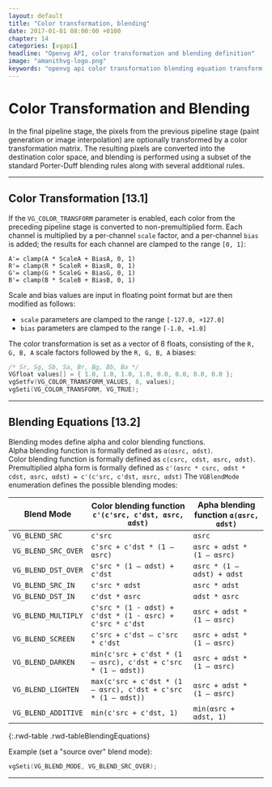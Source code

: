 ```yaml
---
layout: default
title: "Color transformation, blending"
date: 2017-01-01 08:00:00 +0100
chapter: 14
categories: [vgapi]
headline: "Openvg API, color transformation and blending definition"
image: "amanithvg-logo.png"
keywords: "openvg api color transformation blending equation transform blend premultiply unpremultiply"
---
```


# Color Transformation and Blending

In the final pipeline stage, the pixels from the previous pipeline stage (paint generation or image interpolation) are optionally transformed by a color transformation matrix. The resulting pixels are converted into the destination color space, and blending is
performed using a subset of the standard Porter-Duff blending rules along with several additional rules.

---

## Color Transformation [13.1]

If the `VG_COLOR_TRANSFORM` parameter is enabled, each color from the preceding pipeline stage is converted to non-premultiplied form. Each channel is multiplied by a per-channel `scale` factor, and a per-channel `bias` is added; the results for each channel are clamped to the range `[0, 1]`:

`A'= clamp(A * ScaleA + BiasA, 0, 1)`  
`R'= clamp(R * ScaleR + BiasR, 0, 1)`  
`G'= clamp(G * ScaleG + BiasG, 0, 1)`  
`B'= clamp(B * ScaleB + BiasB, 0, 1)`

Scale and bias values are input in floating point format but are then modified as follows:

 * `scale` parameters are clamped to the range `[-127.0, +127.0]`
 * `bias` parameters are clamped to the range `[-1.0, +1.0]`

The color transformation is set as a vector of 8 floats, consisting of the `R, G, B, A` scale factors followed by the `R, G, B, A` biases:

```c
/* Sr, Sg, Sb, Sa, Br, Bg, Bb, Ba */
VGfloat values[] = { 1.0, 1.0, 1.0, 1.0, 0.0, 0.0, 0.0, 0.0 };
vgSetfv(VG_COLOR_TRANSFORM_VALUES, 8, values);
vgSeti(VG_COLOR_TRANSFORM, VG_TRUE);
```

---

## Blending Equations [13.2]

Blending modes define alpha and color blending functions.  
Alpha blending function is formally defined as `α(αsrc, αdst)`.  
Color blending function is formally defined as `c(csrc, cdst, αsrc, αdst)`.  
Premultiplied alpha form is formally defined as `c'(αsrc * csrc, αdst * cdst, αsrc, αdst) = c'(c'src, c'dst, αsrc, αdst)` 
The `VGBlendMode` enumeration defines the possible blending modes:

| Blend Mode | Color blending function<br> `c'(c'src, c'dst, αsrc, αdst)` | Apha blending function `α(αsrc, αdst)` |
| ---------- | ---------------------------------------------------------- | -------------------------------------- |
| `VG_BLEND_SRC` | `c'src` | `αsrc` |
| `VG_BLEND_SRC_OVER` | `c'src + c'dst * (1 – αsrc)` | `αsrc + αdst * (1 – αsrc)` |
| `VG_BLEND_DST_OVER` | `c'src * (1 – αdst) + c'dst` | `αsrc * (1 – αdst) + αdst` |
| `VG_BLEND_SRC_IN` | `c'src * αdst` | `αsrc * αdst` |
| `VG_BLEND_DST_IN` | `c'dst * αsrc` | `αdst * αsrc` |
| `VG_BLEND_MULTIPLY` | `c'src * (1 - αdst) + c'dst * (1 - αsrc) + c'src * c'dst` | `αsrc + αdst * (1 – αsrc)` |
| `VG_BLEND_SCREEN` | `c'src + c'dst – c'src * c'dst` | `αsrc + αdst * (1 – αsrc)` |
| `VG_BLEND_DARKEN` | `min(c'src + c'dst * (1 – αsrc), c'dst + c'src * (1 – αdst))` | `αsrc + αdst * (1 – αsrc)` |
| `VG_BLEND_LIGHTEN` | `max(c'src + c'dst * (1 – αsrc), c'dst + c'src * (1 – αdst))` | `αsrc + αdst * (1 – αsrc)`
| `VG_BLEND_ADDITIVE` | `min(c'src + c'dst, 1)` | `min(αsrc + αdst, 1)` |
{:.rwd-table .rwd-tableBlendingEquations}

Example (set a "source over" blend mode):

```c
vgSeti(VG_BLEND_MODE, VG_BLEND_SRC_OVER);
```

---
